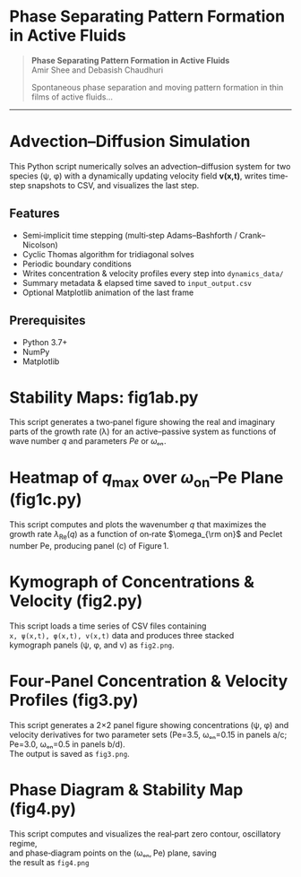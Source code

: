 # Phase Separating Pattern Formation in Active Fluids

> **Phase Separating Pattern Formation in Active Fluids**  
> Amir Shee and Debasish Chaudhuri  
>  
>  
> Spontaneous phase separation and moving pattern formation in thin films of active fluids…

---

# Advection–Diffusion Simulation

This Python script numerically solves an advection–diffusion system for two species (ψ, φ) with a dynamically updating velocity field **v(x,t)**, writes time‐step snapshots to CSV, and visualizes the last step.

## Features

- Semi‑implicit time stepping (multi‑step Adams–Bashforth / Crank–Nicolson)
- Cyclic Thomas algorithm for tridiagonal solves
- Periodic boundary conditions
- Writes concentration & velocity profiles every step into `dynamics_data/`
- Summary metadata & elapsed time saved to `input_output.csv`
- Optional Matplotlib animation of the last frame

## Prerequisites

- Python 3.7+
- NumPy
- Matplotlib

# Stability Maps: fig1ab.py

This script generates a two‑panel figure showing the real and imaginary parts of the growth rate
(λ) for an active–passive system as functions of wave number *q* and parameters *Pe* or *ωₒₙ*.

# Heatmap of $q_{\max}$ over $\omega_{\mathrm{on}}$–Pe Plane (fig1c.py)

This script computes and plots the wavenumber $q$ that maximizes the growth rate
$\lambda_{\mathrm{Re}}(q)$ as a function of on‐rate $\omega_{\rm on}$ and Peclet
number Pe, producing panel (c) of Figure 1.

# Kymograph of Concentrations & Velocity (fig2.py)

This script loads a time series of CSV files containing  
`x, ψ(x,t), φ(x,t), v(x,t)` data and produces three stacked  
kymograph panels (ψ, φ, and v) as `fig2.png`.

# Four‑Panel Concentration & Velocity Profiles (fig3.py)

This script generates a 2×2 panel figure showing concentrations (ψ, φ) and velocity derivatives
for two parameter sets (Pe=3.5, ωₒₙ=0.15 in panels a/c; Pe=3.0, ωₒₙ=0.5 in panels b/d).  
The output is saved as `fig3.png`.

# Phase Diagram & Stability Map (fig4.py)

This script computes and visualizes the real‐part zero contour, oscillatory regime,  
and phase‐diagram points on the (ωₒₙ, Pe) plane, saving  
the result as `fig4.png`

